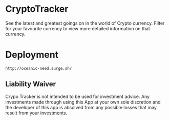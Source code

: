 # CryptoTracker

See the latest and greatest goings on in the world of Crypto currency. Filter for your favourite currency to view more detailed information on that currency.

# Deployment

`http://oceanic-need.surge.sh/`

## Liability Waiver

Crypo Tracker is not intended to be used for investment advice. Any investments made through using this App at your own sole discretion and the developer of this app is absolved from any possible losses that may result from your investments.
